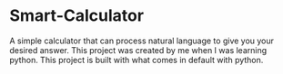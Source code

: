 # Smart-Calculator
A simple calculator that can process natural language to give you your desired answer. This project was created by me when I was learning python. This project is built with what comes in default with python.
